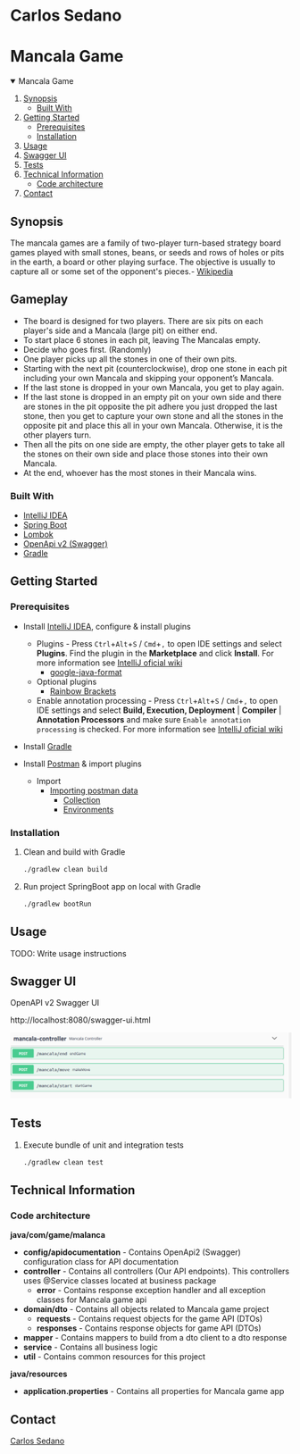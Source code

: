 # Carlos Sedano 

# Mancala Game

<!-- TABLE OF CONTENTS -->
<details open="open">
  <summary>Mancala Game</summary>
  <ol>
    <li>
      <a href="#synopsis">Synopsis</a>
      <ul>
        <li><a href="#built-with">Built With</a></li>
      </ul>
    </li>
    <li>
      <a href="#getting-started">Getting Started</a>
      <ul>
        <li><a href="#prerequisites">Prerequisites</a></li>
        <li><a href="#installation">Installation</a></li>
      </ul>
    </li>
    <li><a href="#usage">Usage</a></li>
    <li><a href="#api-reference">Swagger UI</a></li>
    <li><a href="#tests">Tests</a></li>
    <li>
      <a href="#technical-information">Technical Information</a>
      <ul>
        <li><a href="#code-architecture">Code architecture</a></li>
      </ul>
    </li>
    <li><a href="#contact">Contact</a></li>
  </ol>
</details>

## Synopsis

The mancala games are a family of two-player turn-based strategy board games played with small stones, beans, or seeds and rows of holes or pits in the earth, a board or other playing surface. The objective is usually to capture all or some set of the opponent's pieces.- [Wikipedia](https://en.wikipedia.org/wiki/Mancala)

## Gameplay 

* The board is designed for two players. There are six pits on each player's side and a Mancala (large pit) on either end.
* To start place 6 stones in each pit, leaving The Mancalas empty.
* Decide who goes first. (Randomly)
* One player picks up all the stones in one of their own pits.
* Starting with the next pit (counterclockwise), drop one stone in each pit including your own Mancala and skipping your opponent’s Mancala.
* If the last stone is dropped in your own Mancala, you get to play again.
* If the last stone is dropped in an empty pit on your own side and there are stones in the pit opposite the pit adhere you just dropped the last stone, then you get to capture your own stone and all the stones in the opposite pit and place this all in your own Mancala. Otherwise, it is the other players turn.
* Then all the pits on one side are empty, the other player gets to take all the stones on their own side and place those stones into their own Mancala.
* At the end, whoever has the most stones in their Mancala wins.


### Built With

* [IntelliJ IDEA](https://www.jetbrains.com/idea/)
* [Spring Boot](https://spring.io/projects/spring-boot)
* [Lombok](https://projectlombok.org/)
* [OpenApi v2 (Swagger)](https://swagger.io/specification/v2/)
* [Gradle](https://gradle.org/)

<!-- GETTING STARTED -->

## Getting Started

### Prerequisites

* Install [IntelliJ IDEA](https://www.jetbrains.com/idea/), configure & install plugins
  * Plugins - Press `Ctrl`+`Alt`+`S` / `Cmd`+`,` to open IDE settings and select **Plugins**. Find the plugin in
    the **Marketplace** and click **Install**. For more information
    see [IntelliJ oficial wiki](https://www.jetbrains.com/help/idea/managing-plugins.html#install_plugin_from_repo)
    * [google-java-format](https://plugins.jetbrains.com/plugin/8527-google-java-format)
  * Optional plugins
    * [Rainbow Brackets](https://plugins.jetbrains.com/plugin/10080-rainbow-brackets)
  * Enable annotation processing - Press `Ctrl`+`Alt`+`S` / `Cmd`+`,`  to open IDE settings and select **Build,
    Execution, Deployment** | **Compiler** | **Annotation Processors** and make
    sure ```Enable annotation processing``` is checked. For more information
    see [IntelliJ oficial wiki](https://www.jetbrains.com/help/idea/annotation-processors-support.html)

* Install [Gradle](https://gradle.org/install/)
* Install [Postman](https://www.postman.com/) & import plugins
  * Import
    - [Importing postman data](https://learning.postman.com/docs/getting-started/importing-and-exporting-data/#importing-postman-data)
      * [Collection](https://www.getpostman.com/collections/129bf700628610724331)
      * [Environments](https://drive.google.com/drive/folders/1CuNe8_kv11NMw3IjD1uMR_biWk8Ibwrg?usp=sharing)

### Installation

1. Clean and build with Gradle
   ```sh
   ./gradlew clean build
   ```
3. Run project SpringBoot app on local with Gradle
   ```sh
   ./gradlew bootRun
   ```

## Usage

TODO: Write usage instructions

## Swagger UI

OpenAPI v2 Swagger UI

http://localhost:8080/swagger-ui.html

![Swagger UI](documentation/imgs/swagger.png)

## Tests

1. Execute bundle of unit and integration tests
   ```sh
   ./gradlew clean test
   ```
## Technical Information

### Code architecture

**java/com/game/malanca**

- **config/apidocumentation** - Contains OpenApi2 (Swagger) configuration class for API documentation
- **controller** - Contains all controllers (Our API endpoints). This controllers uses @Service classes located at  business package
  - **error** - Contains response exception handler and all exception classes for Mancala game api
- **domain/dto** - Contains all objects related to Mancala game project
  - **requests** - Contains request objects for the game API (DTOs)
  - **responses** - Contains response objects for game API (DTOs)
- **mapper** - Contains mappers to build from a dto client to a dto response
- **service** - Contains all business logic
- **util** - Contains common resources for this project

**java/resources**

- **application.properties** - Contains all properties for Mancala game app

## Contact

[Carlos Sedano](https://www.linkedin.com/in/carlos-sedano)

